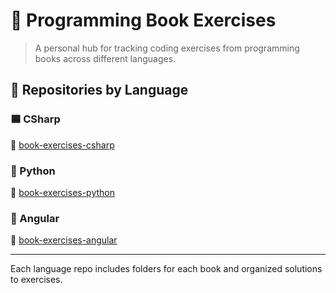 # 📘 Programming Book Exercises

> A personal hub for tracking coding exercises from programming books across different languages.

## 📌 Repositories by Language

### 🟦 CSharp
📁 [book-exercises-csharp](https://github.com/yourusername/book-exercises-csharp)

### 🐍 Python
📁 [book-exercises-python](https://github.com/yourusername/book-exercises-python)

### 🔴 Angular
📁 [book-exercises-angular](https://github.com/yourusername/book-exercises-angular)

---

Each language repo includes folders for each book and organized solutions to exercises.

